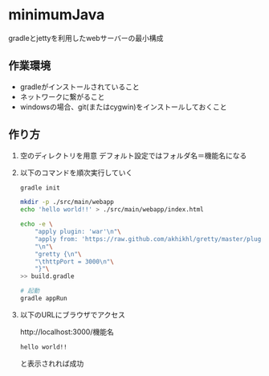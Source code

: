# minimumJava

gradleとjettyを利用したwebサーバーの最小構成

## 作業環境
- gradleがインストールされていること
- ネットワークに繋がること
- windowsの場合、git(またはcygwin)をインストールしておくこと

## 作り方
1. 空のディレクトリを用意
	デフォルト設定ではフォルダ名＝機能名になる

1. 以下のコマンドを順次実行していく
	```sh
	gradle init

	mkdir -p ./src/main/webapp
	echo 'hello world!!' > ./src/main/webapp/index.html

	echo -e \
		"apply plugin: 'war'\n"\
		"apply from: 'https://raw.github.com/akhikhl/gretty/master/pluginScripts/gretty.plugin'\n"\
		"\n"\
		"gretty {\n"\
		"\thttpPort = 3000\n"\
		"}"\
	>> build.gradle

	# 起動
	gradle appRun
	```

1. 以下のURLにブラウザでアクセス

	http://localhost:3000/機能名

	```html
	hello world!!
	```
	と表示されれば成功